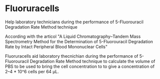 # Fluoruracells
Help laboratory technicians during the performance of  5-Fluorouracil Degradation Rate Method technique

According with the articol "A Liquid Chromatography–Tandem Mass Spectrometry Method for the Determination of 5-Fluorouracil Degradation Rate by Intact Peripheral Blood Mononuclear Cells" 


Fluoruracells aid laboratory thecnichian during the performance of  5-Fluorouracil Degradation Rate Method technique to calculate the volume of PBS to be used to bring the cell concentration to to give a concentration of 2–4 * 10^6 cells per 64 µL.
